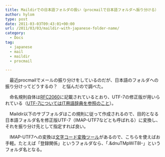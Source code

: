 ```yaml
---
title: Maildirでの日本語フォルダの扱い（procmailで日本語フォルダへ振り分ける）
author: hylom
type: post
date: 2011-03-03T09:43:01+00:00
url: /2011/03/03/maildir-with-japanese-folder-name/
category:
  - Docs
tag:
  - japanese
  - mail
  - maildir
  - procmail

---
```

　最近procmailでメールの振り分けをしているのだが、日本語のフォルダへの振り分けってどうするの？　と悩んだので調べた。

　命名規則自体は[RFC2060][1]に記載されているとおり、UTF-7の修正版が用いられている（[UTF-7についてはIT用語辞典を参照のこと][2]）。

　Maildir以下のサブフォルダはこの規則に従って作成されるので、目的となる日本語フォルダ名を修正版UTF-7（IMAP-UTF7などとも呼ばれる）に変換し、それを振り分け先として指定すれば良い。

　IMAP-UTF7への変換は[文字コード変換ツール][3]があるので、こちらを使えばお手軽。たとえば「登録関係」というフォルダなら、「.&#038;dnuTMpWiT8I-」というフォルダ名となる。

 [1]: http://www.lins.jp/~obata/imap/rfc/rfc2060ja.html#s5.1
 [2]: http://www.sophia-it.com/content/UTF-7
 [3]: http://e-zackie.com/tool/code_convert.php
